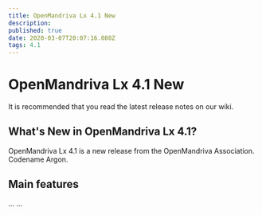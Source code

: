 ```yaml
---
title: OpenMandriva Lx 4.1 New
description: 
published: true
date: 2020-03-07T20:07:16.088Z
tags: 4.1
---
```


# OpenMandriva Lx 4.1 New

It is recommended that you read the latest release notes on our wiki.

## What's New in OpenMandriva Lx 4.1?
OpenMandriva Lx 4.1 is a new release from the OpenMandriva Association. Codename Argon.

## Main features
...
...


